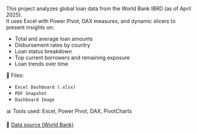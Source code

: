 This project analyzes global loan data from the World Bank IBRD (as of April 2025).  
It uses Excel with Power Pivot, DAX measures, and dynamic slicers to present insights on:

- Total and average loan amounts
- Disbursement rates by country
- Loan status breakdown
- Top current borrowers and remaining exposure
- Loan trends over time

📁 Files:
- `Excel Dashboard (.xlsx)`
- `PDF Snapshot`
- `Dashboard Image`

📊 Tools used: Excel, Power Pivot, DAX, PivotCharts

🔗 [Data source (World Bank)](https://financesone.worldbank.org/ibrd-statement-of-loans-and-guarantees-latest-available-snapshot/DS00047)
